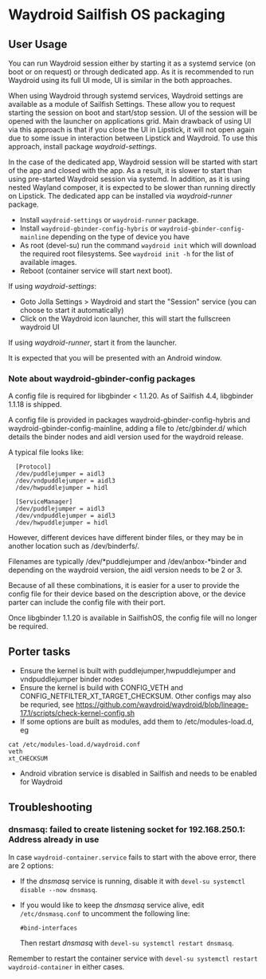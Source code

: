 # Waydroid Sailfish OS packaging

## User Usage

You can run Waydroid session either by starting it as a systemd
service (on boot or on request) or through dedicated app. As it is
recommended to run Waydroid using its full UI mode, UI is similar in
the both approaches.

When using Waydroid through systemd services, Waydroid settings are
available as a module of Sailfish Settings. These allow you to request
starting the session on boot and start/stop session. UI of the session
will be opened with the launcher on applications grid. Main drawback
of using UI via this approach is that if you close the UI in Lipstick,
it will not open again due to some issue in interaction between
Lipstick and Waydroid. To use this approach, install package
*waydroid-settings*.

In the case of the dedicated app, Waydroid session will be started
with start of the app and closed with the app. As a result, it is
slower to start than using pre-started Waydroid session via
systemd. In addition, as it is using nested Wayland composer, it is
expected to be slower than running directly on Lipstick. The dedicated
app can be installed via *waydroid-runner* package.

* Install `waydroid-settings` or `waydroid-runner` package.
* Install `waydroid-gbinder-config-hybris` or `waydroid-gbinder-config-mainline` depending on the type of device you have
* As root (devel-su) run the command `waydroid init` which will download the required root filesystems. See `waydroid init -h` for the list of available images.
* Reboot (container service will start next boot).

If using *waydroid-settings*:
* Goto Jolla Settings > Waydroid and start the "Session" service (you can choose to start it automatically)
* Click on the Waydroid icon launcher, this will start the fullscreen waydroid UI

If using *waydroid-runner*, start it from the launcher.

It is expected that you will be presented with an Android window.

### Note about waydroid-gbinder-config packages

A config file is required for libgbinder < 1.1.20.  As of Sailfish 4.4, libgbinder 1.1.18 is shipped.

A config file is provided in packages waydroid-gbinder-config-hybris and waydroid-gbinder-config-mainline, adding a file to
/etc/gbinder.d/
which details the binder nodes and aidl version used for the waydroid release.

A typical file looks like:
```
  [Protocol]
  /dev/puddlejumper = aidl3
  /dev/vndpuddlejumper = aidl3
  /dev/hwpuddlejumper = hidl

  [ServiceManager]
  /dev/puddlejumper = aidl3
  /dev/vndpuddlejumper = aidl3
  /dev/hwpuddlejumper = hidl
```
However, different devices have different binder files, or they may be in another location such as /dev/binderfs/.

Filenames are typically /dev/*puddlejumper and /dev/anbox-*binder and depending on the waydroid version, the aidl version needs to be 2 or 3.

Because of all these combinations, it is easier for a user to provide the config file for their device based on the description above, or the device parter can include the config file with their port.

Once libgbinder 1.1.20 is available in SailfishOS, the config file will no longer be required.

## Porter tasks

* Ensure the kernel is built with puddlejumper,hwpuddlejumper and vndpuddlejumper binder nodes
* Ensure the kernel is build with CONFIG_VETH and CONFIG_NETFILTER_XT_TARGET_CHECKSUM.  Other configs may also be requried, see https://github.com/waydroid/waydroid/blob/lineage-17.1/scripts/check-kernel-config.sh
* If some options are built as modules, add them to /etc/modules-load.d, eg
  
```
cat /etc/modules-load.d/waydroid.conf 
veth
xt_CHECKSUM
```
* Android vibration service is disabled in Sailfish and needs to be enabled for Waydroid

## Troubleshooting

### dnsmasq: failed to create listening socket for 192.168.250.1: Address already in use

In case `waydroid-container.service` fails to start with the above error, there are 2 options:

* If the *dnsmasq* service is running, disable it with `devel-su systemctl disable --now dnsmasq`.
* If you would like to keep the *dnsmasq* service alive, edit `/etc/dnsmasq.conf` to uncomment the following line:

    ```
    #bind-interfaces
    ```

  Then restart *dnsmasq* with `devel-su systemctl restart dnsmasq`.

Remember to restart the container service with `devel-su systemctl restart waydroid-container` in either cases.
